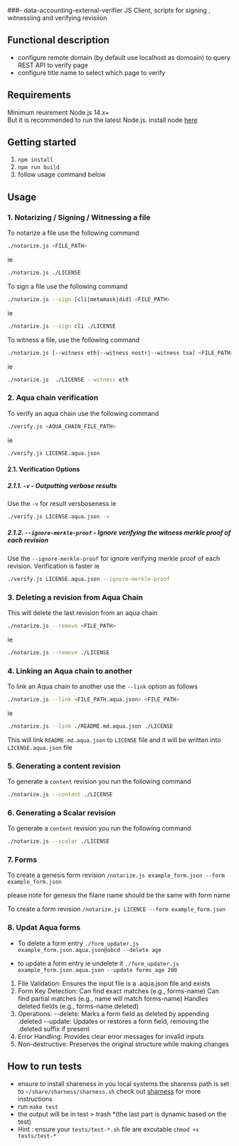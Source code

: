 ###- data-accounting-external-verifier
JS Client,  scripts for signing , witnessiing and verifying revisiion <br/>

## Functional description
* configure remote domain (by default use localhost as domoain) to query REST API to verify page
* configure title name to select which page to verify


## Requirements
Minimum reuirement Node.js 14.x+ <br/>
But it is recommended to run the latest Node.js.
install node [here](https://nodejs.org/en/download)

## Getting started 
1. `npm install`
2. `npm run build`
3. follow usage command below 


## Usage
### 1. Notarizing / Signing / Witnessing a file

To notarize a file use the following command

```bash 
./notarize.js <FILE_PATH>
```

ie 

```bash 
./notarize.js ./LICENSE
```


To sign a file use the following command

```bash
./notarize.js --sign [cli|metamask|did] <FILE_PATH>
```

ie 

```bash
./notarize.js --sign cli ./LICENSE
```


To witness a file, use the following command

```bash
./notarize.js [--witness eth|--witness nostr|--witness tsa] <FILE_PATH>
```

ie

```bash
./notarize.js  ./LICENSE --witness eth
```

### 2. Aqua chain verification

To verify an aqua chain use the following command

```bash
./verify.js <AQUA_CHAIN_FILE_PATH>
```

ie

```bash
./verify.js LICENSE.aqua.json
```

#### 2.1. Verification Options

##### 2.1.1. `-v` - Outputting verbose results

Use the `-v` for result versboseness ie

```bash
./verify.js LICENSE.aqua.json -v
```

##### 2.1.2. `--ignore-merkle-proof` - Ignore verifying the witness merkle proof of each revision

Use the `--ignore-merkle-proof` for ignore verifying merkle proof of each revision. Verification is faster ie

```bash
./verify.js LICENSE.aqua.json --ignore-merkle-proof
```

### 3. Deleting a revision from Aqua Chain

This will delete the last revision from an aqua chain

```bash
./notarize.js --remove <FILE_PATH>
```

ie

```bash
./notarize.js --remove ./LICENSE
```


### 4. Linking an Aqua chain to another

To link an Aqua chain to another use the `--link` option as follows

```bash
./notarize.js --link <FILE_PATH.aqua.json> <FILE_PATH>
```

ie

```bash
./notarize.js --link ./README.md.aqua.json ./LICENSE
```

This will link `README.md.aqua.json` to `LICENSE` file and it will be written into `LICENSE.aqua.json` file


### 5. Generating a content revision

To generate a `content` revision you run the following command

```bash
./notarize.js --content ./LICENSE
```

### 6. Generating a Scalar revision

To generate a `content` revision you run the following command


```bash
./notarize.js --scalar ./LICENSE
```

### 7.  Forms 
To create a genesis form revision 
`/notarize.js example_form.json --form example_form.json `

please note for genesis the filane name should be the same with form name

To create a form revision 
`/notarize.js LICENCE --form example_form.json `

### 8. Updat Aqua forms 

* To delete a form entry  `./form_updater.js example_form.json.aqua.json@abcd --delete age`
 
*  to update a form entry ie undelete it `./form_updater.js example_form.json.aqua.json --update forms_age 200`
 

1. File Validation: Ensures the input file is a .aqua.json file and exists
2. Form Key Detection:
Can find exact matches (e.g., forms-name)
Can find partial matches (e.g., name will match forms-name)
Handles deleted fields (e.g., forms-name.deleted)
3. Operations:
--delete: Marks a form field as deleted by appending .deleted
--update: Updates or restores a form field, removing the .deleted suffix if present
4. Error Handling: Provides clear error messages for invalid inputs
5. Non-destructive: Preserves the original structure while making changes

## How to run tests
- ensure to install shareness in you local systems the sharenss path is set to `~/share/sharness/sharness.sh` check out [sharness](https://github.com/felipec/sharness) for more instructions
- run `make test`
- the output will be  in test >  trash *(the last part is dynamic based on the test)
- Hint : ensure your `tests/test-*.sh` file are excutable `chmod +x  tests/test-*`
